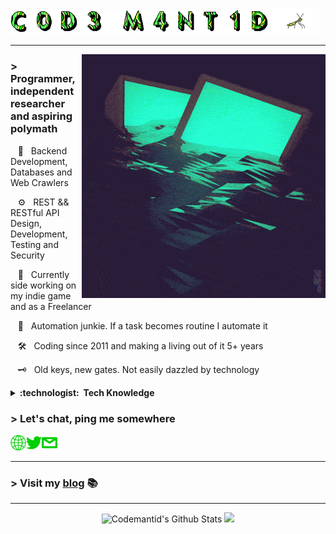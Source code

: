 <img src='https://github.com/codemantid/codemantid/raw/main/assets/gifs/codemantid.gif' width='415'> <img src='https://raw.githubusercontent.com/codemantid/codemantid/main/assets/gifs/mantis_without_bg.gif' width='75px'>

---

<img align='right' src='https://raw.githubusercontent.com/codemantid/codemantid/main/assets/gifs/readme.gif' width='390"'>

### > Programmer, independent researcher and aspiring polymath

&nbsp;&nbsp;&nbsp;:green_heart: &nbsp; Backend Development, Databases and Web Crawlers

&nbsp;&nbsp;&nbsp;:gear: &nbsp; REST && RESTful API Design, Development, Testing and Security

&nbsp;&nbsp;&nbsp;:space_invader: &nbsp; Currently side working on my indie game and as a Freelancer

&nbsp;&nbsp;&nbsp;:robot: &nbsp; Automation junkie. If a task becomes routine I automate it

&nbsp;&nbsp;&nbsp;:hammer_and_wrench: &nbsp; Coding since 2011 and making a living out of it 5+ years

&nbsp;&nbsp;&nbsp;:old_key: &nbsp; Old keys, new gates. Not easily dazzled by technology
<details>
    <summary><b>:technologist: &nbsp;Tech Knowledge</b></summary>

<h4> Some tech I've worked, contributed to projects or have experience with </h4>

<h5> Constantly working or coding </h5>

![Python](https://img.shields.io/badge/PYTHON-3776AB.svg?&style=flat&logo=python&logoColor=white)&nbsp;
![Django](https://img.shields.io/badge/Django-092E20?style=flat&logo=django&logoColor=green)&nbsp;
![Flask](https://img.shields.io/badge/Flask-000000?style=flat&logo=flask&logoColor=white)&nbsp;
![Mongodb](https://img.shields.io/badge/MongoDB-4EA94B?style=flat&logo=mongodb&logoColor=white)&nbsp;
![SQLite](https://img.shields.io/badge/SQLite-07405E?style=flat&logo=sqlite&logoColor=white)&nbsp;
![PostgreSQL](https://img.shields.io/badge/PostgreSQL-316192?style=flat&logo=postgresql&logoColor=white)
![Javascript](https://img.shields.io/badge/JavaScript-F7DF1E?style=flat&logo=javascript&logoColor=black)&nbsp;
![Node.js](https://img.shields.io/badge/Node.js-43853D?style=flat&logo=node-dot-js&logoColor=white)&nbsp;
![HTML](https://img.shields.io/badge/HTML-239120?style=flat&logo=html5&logoColor=white)&nbsp;
![CSS3](https://img.shields.io/badge/CSS3-1572B6?style=flat&logo=css3&logoColor=white)&nbsp;
![Amazon Aws](https://img.shields.io/badge/Amazon_AWS-232F3E?style=flat&logo=amazon-aws&logoColor=white)&nbsp;
![Heroku](https://img.shields.io/badge/Heroku-430098?style=flat&logo=heroku&logoColor=white)&nbsp;
![Docker](https://img.shields.io/badge/Docker-2CA5E0?style=flat&logo=docker&logoColor=white)&nbsp;
![Nginx](https://img.shields.io/badge/Nginx-009639?style=flat&logo=nginx&logoColor=white)&nbsp;
![Shell Script](https://img.shields.io/badge/Shell_Script-121011?style=flat&logo=gnu-bash&logoColor=white)&nbsp;
![Postman](https://img.shields.io/badge/Postman-FF6C37?style=flat&logo=Postman&logoColor=white)&nbsp;
![Jenkins](https://img.shields.io/badge/Jenkins-D24939?style=flat&logo=Jenkins&logoColor=white)&nbsp;
![Npm](https://img.shields.io/badge/npm-CB3837?style=flat&logo=npm&logoColor=white)&nbsp;
![Git](https://img.shields.io/badge/Git-F05032?style=flat&logo=git&logoColor=white)&nbsp;
![Linux](https://img.shields.io/badge/Linux-FCC624?style=flat&logo=linux&logoColor=black)&nbsp;
![Vim](https://img.shields.io/badge/VIM-%2311AB00.svg?&style=flat&logo=vim&logoColor=white)&nbsp;

<h5> Worked for years or months </h5>

![Kubernetes](https://img.shields.io/badge/kubernetes-326ce5.svg?&style=flat&logo=kubernetes&logoColor=white)&nbsp;
![Ruby](https://img.shields.io/badge/Ruby-CC342D?style=flat&logo=ruby&logoColor=white)&nbsp;
![Ruby on Rails](https://img.shields.io/badge/Ruby_on_Rails-CC0000?style=flat&logo=ruby-on-rails&logoColor=white)&nbsp;
![Jekyll](https://img.shields.io/badge/Jekyll-CC0000?style=flat&logo=Jekyll&logoColor=white)&nbsp;
![AngularJs](https://img.shields.io/badge/AngularJS-E23237?style=flat&logo=angularjs&logoColor=white)&nbsp;
![Go](https://img.shields.io/badge/Go-00ADD8?style=flat&logo=go&logoColor=white)&nbsp;
![Powershell](https://img.shields.io/badge/PowerShell-5391FE?style=flat&logo=PowerShell&logoColor=white)&nbsp;
![C#](https://img.shields.io/badge/C%23-239120?style=flat&logo=c-sharp&logoColor=white)&nbsp;
![.Net](https://img.shields.io/badge/.NET-5C2D91?style=flat&logo=dot-net&logoColor=white)&nbsp;
![PHP](https://img.shields.io/badge/PHP-777BB4?style=flat&logo=php&logoColor=white)&nbsp;
![Laravel](https://img.shields.io/badge/Laravel-FF2D20?style=flat&logo=laravel&logoColor=white)&nbsp;
![Java](https://img.shields.io/badge/JAVA-007396.svg?&style=flat&logo=java&logoColor=white)&nbsp;

<h5> Once in a while. Mostly embedded stuff, kernel, firmware or home automation </h5>

![Rust](https://img.shields.io/badge/Rust-000000?flat&logo=rust&logoColor=white)&nbsp;
![C](https://img.shields.io/badge/C-00599C?style=flat&logo=c&logoColor=white)&nbsp;
![Raspberry pi](https://img.shields.io/badge/RASPBERRY%20PI-C51A4A.svg?&style=flat&logo=raspberry%20pi&logoColor=white)&nbsp;
![Cpp](https://img.shields.io/badge/C++-00599C.svg?&style=flat&logo=c%2B%2B&logoColor=white)&nbsp; 

<h5> Learning </h5>

![Elixir](https://img.shields.io/badge/Elixir-4B275F?style=flat&logo=elixir&logoColor=white)&nbsp;

<h5>For my sanity's sake, I hereby end this README, otherwise things would start getting awfully bloated with arcane magic I don't even remember in detail anymore, like TLA+ or ARM Assembly 😆</h5>
</details> 

### > Let's chat, ping me somewhere

<a href="https://codemantid.com"><img align="left" alt="codemantid.com" width="25px" src="https://github.com/codemantid/codemantid/blob/main/assets/icons/website_icon%20(copy).png" /><a>

<a href="https://twitter.com/codemantid"><img align="left" alt="codemantid | Twitter" width="25px" src="https://github.com/codemantid/codemantid/blob/main/assets/icons/twitter_icon%20(copy).png" /></a>

<a href="mailto:codemantid at tutanota dot com?subject=Hey%20Code%20Mantid"><img alt="codemantid | email" width="25px" src="https://github.com/codemantid/codemantid/blob/main/assets/icons/email_icon%20(copy).png" /></a>

---

### > Visit my [blog](https://codemantid.com) 📚

---
<div align="center">
    <img height="170" alt="Codemantid's Github Stats" src="https://github-readme-stats.vercel.app/api?username=codemantid&show_icons=true&hide_border=true&theme=merko&hide_rank=true&count_private=true" />

  <img height="170" src="https://github-readme-stats.vercel.app/api/top-langs/?username=codemantid&layout=compact&theme=merko&hide_border=true"/>
</div>
